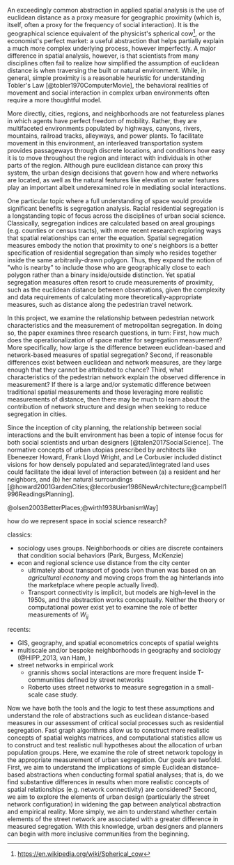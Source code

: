 <!-- Hook -->

An exceedingly common abstraction in applied spatial analysis is the use of euclidean distance as a
proxy measure for geographic proximity (which is, itself, often a proxy for the frequency of social
interaction). It is the geographical science equivalent of the physicist's spherical
cow[^spherical_cow], or the economist's perfect market: a useful abstraction that helps partially
explain a much more complex underlying process, however imperfectly. A major difference in spatial
analysis, however, is that scientists from many disciplines often fail to realize how simplified the
assumption of euclidean distance is when traversing the built or natural environment. While, in
general, simple proximity is a reasonable heuristic for understanding Tobler's Law
[@tobler1970ComputerMovie], the behavioral realities of movement and social interaction in complex
urban environments often require a more thoughtful model.

More directly, cities, regions, and neighborhoods are not featureless planes in which agents have
perfect freedom of mobility. Rather, they are multifaceted environments populated by highways,
canyons, rivers, mountains, railroad tracks, alleyways, and power plants. To facilitate movement in this
environment, an interleaved transportation system provides passageways through discrete locations,
and conditions how easy it is to move throughout the region and interact with individuals in other
parts of the region. Although pure euclidean distance can proxy this system, the urban design
decisions that govern how and where networks are located, as well as the natural features like
elevation or water features play an important albeit underexamined role in mediating social
interactions.

One particular topic where a full understanding of space would provide significant benefits is
segregation analysis. Racial residential segregation is a longstanding topic of focus across the
disciplines of urban social science. Classically, segregation indices are calculated based on areal
groupings (e.g. counties or census tracts), with more recent research exploring ways that spatial
relationships can enter the equation. Spatial segregation measures embody the notion that proximity
to one's neighbors is a better specification of residential segregation than simply who resides
together inside the same arbitrarily-drawn polygon. Thus, they expand the notion of "who is nearby"
to include those who are geographically close to each polygon rather than a binary inside/outside
distinction. Yet spatial segregation measures often resort to crude measurements of proximity, such
as the euclidean distance between observations, given the complexity and data requirements of
calculating more theoretically-appropriate measures, such as distance along the pedestrian travel
network.

<!-- Question -->

In this project, we examine the relationship between pedestrian network characteristics and the
measurement of metropolitan segregation. In doing so, the paper examines three research questions,
in turn: First, how much does the operationalization of space matter for segregation measurement?
More specifically, how large is the difference between euclidean-based and network-based measures of
spatial segregation? Second, if reasonable differences exist between euclidean and network measures,
are they large enough that they cannot be attributed to chance? Third, what characteristics of the
pedestrian network explain the observed difference in measurement? If there is a large and/or
systematic difference between traditional spatial measurements and those leveraging more realistic
measurements of distance, then there may be much to learn about the contribution of network
structure and design when seeking to reduce segregation in cities.

<!-- Antecedents -->

Since the inception of city planning, the relationship between social interactions and the built
environment has been a topic of intense focus for both social scientists and urban designers
[@talen2017SocialScience]. The normative concepts of urban utopias prescribed by architects like
Ebeneezer Howard, Frank Lloyd Wright, and Le Corbusier included distinct visions for how densely
populated and separated/integrated land uses could facilitate the ideal level of interaction between
(a) a resident and her neighbors, and (b) her natural surroundings
[@howard2001GardenCities;@lecorbusier1986NewArchitecture;@campbell1996ReadingsPlanning].



@olsen2003BetterPlaces;@wirth1938UrbanismWay]

how do we represent space in social science research?


classics:
- sociology uses groups. Neighborhoods or cities are discrete containers that condition social behaviors (Park, Burgess, McKenzie)
- econ and regional science use distance from the city center
    - ultimately about transport of goods (von thunen was based on an *agricultural economy* and moving crops from the ag hinterlands into the marketplace where people actually lived). 
    - Transport connectivity is implicit, but models are high-level in the 1950s, and the abstraction works conceptually. Neither the theory or computational power exist yet to examine the role of better measurements of $W_{ij}$

recents:
- GIS, geography, and spatial econometrics concepts of spatial weights
- multiscale and/or bespoke neighborhoods in geography and sociology (@HIPP_2013, van Ham, )
- street networks in empirical work
    - grannis shows social interactions are more frequent inside T-communities defined by street networks
    - Roberto uses street networks to measure segregation in a small-scale case study.

<!-- Value-Added -->

Now we have both the tools and the logic to test these assumptions and understand the role of
abstractions such as euclidean distance-based measures in our assessment of critical social
processes such as residential segregation. Fast graph algorithms allow us to construct more
realistic concepts of spatial weights matrices, and computational statistics allow us to construct
and test realistic null hypotheses about the allocation of urban population groups. Here, we examine
the role of street network topology in the appropriate measurement of urban segregation. Our goals
are twofold. First, we aim to understand the implications of simple Euclidean distance- based
abstractions when conducting formal spatial analyses; that is, do we find substantive differences in
results when more realistic concepts of spatial relationships (e.g. network connectivity) are
considered? Second, we aim to explore the elements of urban design (particularly the street network
configuration) in widening the gap between analytical abstraction and empirical reality. More
simply, we aim to understand whether certain elements of the street network are associated with a
greater difference in measured segregation. With this knowledge, urban designers and planners can
begin with more inclusive communities from the beginning.

<!-- Road-map -->



[^spherical_cow]: <https://en.wikipedia.org/wiki/Spherical_cow>
